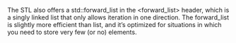 The STL also offers a std::forward_list in the <forward_list> header, which is a
singly linked list that only allows iteration in one direction. The forward_list is
slightly more efficient than list, and it’s optimized for situations in which you need
to store very few (or no) elements.
